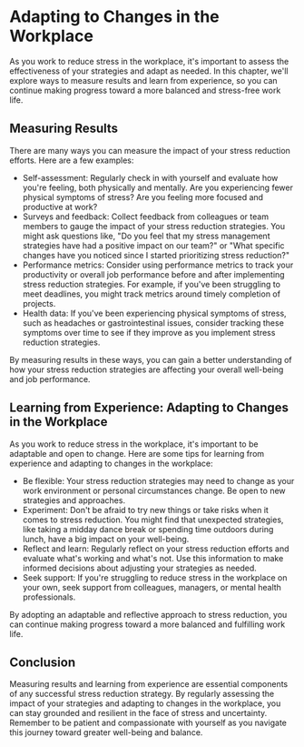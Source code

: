 Adapting to Changes in the Workplace
================================================================================================

As you work to reduce stress in the workplace, it's important to assess the effectiveness of your strategies and adapt as needed. In this chapter, we'll explore ways to measure results and learn from experience, so you can continue making progress toward a more balanced and stress-free work life.

Measuring Results
-----------------

There are many ways you can measure the impact of your stress reduction efforts. Here are a few examples:

* Self-assessment: Regularly check in with yourself and evaluate how you're feeling, both physically and mentally. Are you experiencing fewer physical symptoms of stress? Are you feeling more focused and productive at work?
* Surveys and feedback: Collect feedback from colleagues or team members to gauge the impact of your stress reduction strategies. You might ask questions like, "Do you feel that my stress management strategies have had a positive impact on our team?" or "What specific changes have you noticed since I started prioritizing stress reduction?"
* Performance metrics: Consider using performance metrics to track your productivity or overall job performance before and after implementing stress reduction strategies. For example, if you've been struggling to meet deadlines, you might track metrics around timely completion of projects.
* Health data: If you've been experiencing physical symptoms of stress, such as headaches or gastrointestinal issues, consider tracking these symptoms over time to see if they improve as you implement stress reduction strategies.

By measuring results in these ways, you can gain a better understanding of how your stress reduction strategies are affecting your overall well-being and job performance.

Learning from Experience: Adapting to Changes in the Workplace
--------------------------------------------------------------

As you work to reduce stress in the workplace, it's important to be adaptable and open to change. Here are some tips for learning from experience and adapting to changes in the workplace:

* Be flexible: Your stress reduction strategies may need to change as your work environment or personal circumstances change. Be open to new strategies and approaches.
* Experiment: Don't be afraid to try new things or take risks when it comes to stress reduction. You might find that unexpected strategies, like taking a midday dance break or spending time outdoors during lunch, have a big impact on your well-being.
* Reflect and learn: Regularly reflect on your stress reduction efforts and evaluate what's working and what's not. Use this information to make informed decisions about adjusting your strategies as needed.
* Seek support: If you're struggling to reduce stress in the workplace on your own, seek support from colleagues, managers, or mental health professionals.

By adopting an adaptable and reflective approach to stress reduction, you can continue making progress toward a more balanced and fulfilling work life.

Conclusion
----------

Measuring results and learning from experience are essential components of any successful stress reduction strategy. By regularly assessing the impact of your strategies and adapting to changes in the workplace, you can stay grounded and resilient in the face of stress and uncertainty. Remember to be patient and compassionate with yourself as you navigate this journey toward greater well-being and balance.
